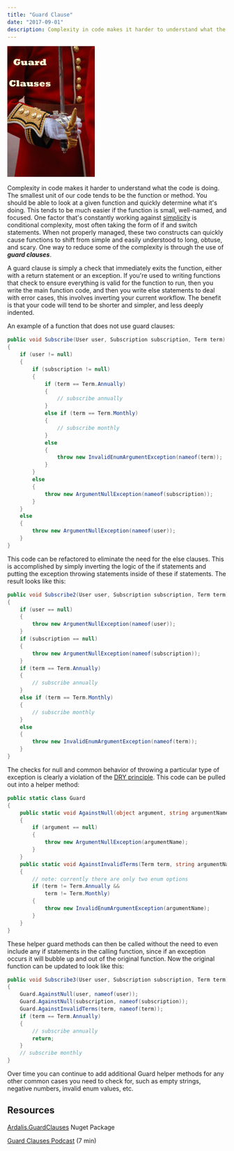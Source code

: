 ```yaml
---
title: "Guard Clause"
date: "2017-09-01"
description: Complexity in code makes it harder to understand what the code is doing. The smallest unit of our code tends to be the function or method.
---
```


![Guard Clauses](images/GuardClauses-201x300.jpg)

Complexity in code makes it harder to understand what the code is doing. The smallest unit of our code tends to be the function or method. You should be able to look at a given function and quickly determine what it's doing. This tends to be much easier if the function is small, well-named, and focused. One factor that's constantly working against [simplicity](/simplicity/) is conditional complexity, most often taking the form of if and switch statements. When not properly managed, these two constructs can quickly cause functions to shift from simple and easily understood to long, obtuse, and scary. One way to reduce some of the complexity is through the use of _**guard clauses**_.

A guard clause is simply a check that immediately exits the function, either with a return statement or an exception. If you're used to writing functions that check to ensure everything is valid for the function to run, then you write the main function code, and then you write else statements to deal with error cases, this involves inverting your current workflow. The benefit is that your code will tend to be shorter and simpler, and less deeply indented.

An example of a function that does not use guard clauses:

```csharp
public void Subscribe(User user, Subscription subscription, Term term)
{
    if (user != null)
    {
        if (subscription != null)
        {
            if (term == Term.Annually)
            {
                // subscribe annually
            }
            else if (term == Term.Monthly)
            {
                // subscribe monthly
            }
            else
            {
                throw new InvalidEnumArgumentException(nameof(term));
            }
        }
        else
        {
            throw new ArgumentNullException(nameof(subscription));
        }
    }
    else
    {
        throw new ArgumentNullException(nameof(user));
    }
}
```

This code can be refactored to eliminate the need for the else clauses. This is accomplished by simply inverting the logic of the if statements and putting the exception throwing statements inside of these if statements. The result looks like this:

```csharp
public void Subscribe2(User user, Subscription subscription, Term term)
{
    if (user == null)
    {
        throw new ArgumentNullException(nameof(user));
    }
    if (subscription == null)
    {
        throw new ArgumentNullException(nameof(subscription));
    }
    if (term == Term.Annually)
    {
        // subscribe annually
    }
    else if (term == Term.Monthly)
    {
        // subscribe monthly
    }
    else
    {
        throw new InvalidEnumArgumentException(nameof(term));
    }
}
```

The checks for null and common behavior of throwing a particular type of exception is clearly a violation of the [DRY principle](/don-t-repeat-yourself/). This code can be pulled out into a helper method:

```csharp
public static class Guard
{
    public static void AgainstNull(object argument, string argumentName)
    {
        if (argument == null)
        {
            throw new ArgumentNullException(argumentName);
        }
    }
    public static void AgainstInvalidTerms(Term term, string argumentName)
    {
        // note: currently there are only two enum options
        if (term != Term.Annually &&
            term != Term.Monthly)
        {
            throw new InvalidEnumArgumentException(argumentName);
        }
    }
}
```

These helper guard methods can then be called without the need to even include any if statements in the calling function, since if an exception occurs it will bubble up and out of the original function. Now the original function can be updated to look like this:

```csharp
public void Subscribe3(User user, Subscription subscription, Term term)
{
    Guard.AgainstNull(user, nameof(user));
    Guard.AgainstNull(subscription, nameof(subscription));
    Guard.AgainstInvalidTerms(term, nameof(term));
    if (term == Term.Annually)
    {
        // subscribe annually
        return;
    }
    // subscribe monthly
}
```

Over time you can continue to add additional Guard helper methods for any other common cases you need to check for, such as empty strings, negative numbers, invalid enum values, etc.

## Resources

[Ardalis.GuardClauses](https://www.nuget.org/packages/Ardalis.GuardClauses) Nuget Package

[Guard Clauses Podcast](http://www.weeklydevtips.com/004) (7 min)
